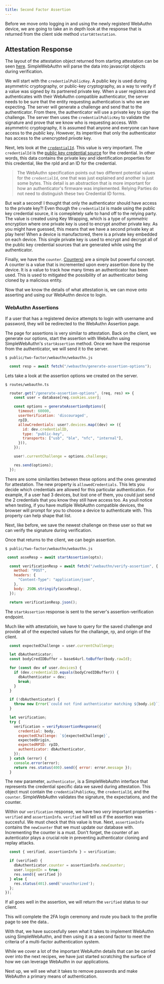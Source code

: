 ```yaml
---
title: Second Factor Assertion
---
```

Before we move onto logging in and using the newly registerd WebAuthn device, we are going to take an in depth look at the response that is returned from the client side method `startAttestation`.

## Attestation Response
The layout of the attestation object returned from starting attestation can be seen [here](https://www.w3.org/TR/webauthn-2/#attestation-object). SimpleWebAuthn will parse the data into javascript objects during verification.

We will start with the `credentialPublicKey`. A public key is used during asymmetric cryptography, or public-key cryptography, as a way to verify if a value was signed by its partnered private key. When a user registers and authenticates with their WebAuthn compatible authenticator, the server needs to be sure that the entity requesting authentication is who we are expecting. The server will generate a challenge and send that to the authenticator. From there, the authenticator will use a private key to sign the challenge. The server then uses the `credentialPublicKey` to validate the signature and prove that we know who is requesting access. With asymmetric cryptography, it is assumed that anyone and everyone can have access to the _public_ key. However, its imperitive that only the authenticator has access to the unencrypted _private_ key.

Next, lets look at the [`credentialId`](https://www.w3.org/TR/webauthn-2/#credential-id). This value is very important. The `credentialId` is the [public key credential source](https://www.w3.org/TR/webauthn-2/#public-key-credential-source) for the credential. In other words, this data contains the private key and identification properties for this credential, like the rpId and an ID for the credential.

> The WebAuthn specification points out two different potential values for the `credentialId`, one that was just explained and another is just some bytes. This detail is an abstraction that is more important for how an authenticator's firmware was implemented. Relying Parties do not need to distinguish these two Credential ID forms.

But wait a second! I thought that only the authenticator should have access to the private key?! Even though the `credentialId` is made using the public key credential source, it is comepletely safe to hand off to the relying party. The value is created using Key Wrapping, which is a type of _symmetric_ encryption where one private key is used to encrypt another private key. As you might have guessed, this means that we have a second private key at play here! When a device is manufactored, there is a private key embedded on each device. This single private key is used to encrypt and decrypt all of the public key credential sources that are generated while using the authenticator.

Finally, we have the `counter`. [Counters)](https://www.w3.org/TR/webauthn-2/#signature-counter) are a simple but powerful concept. A counter is a value that is incremented upon every assertion done by the device. It is a value to track how many times an authenticator has been used. This is used to mitigated the possibility of an authenticator being cloned by a malicious entity.

Now that we know the details of what attestation is, we can move onto asserting and using our WebAuthn device to login.

### WebAuthn Assertions
If a user that has a registered device attempts to login with username and password, they will be redirected to the WebAuthn Assertion page.

The page for assertions is very similar to attestation. Back on the client, we generate our options, start the assertion with WebAuthn using SimpleWebAuthn's `startAssertion` method. Once we have the response from the authenticator, we will send it to the server.

`$ public/two-factor/webauthn/webauthn.js`
```javascript
  const resp = await fetch("/webauthn/generate-assertion-options");

```

Lets take a look at the assertion options we created on the server.

`$ routes/webauthn.ts`
```javascript
  router.get("/generate-assertion-options", (req, res) => {
    const user = database[req.cookies.user];

    const options = generateAssertionOptions({
      timeout: 60000,
      userVerification: 'discouraged',
      rpID,
      allowCredentials: user?.devices.map((dev) => ({
        id: dev.credentialID,
        type: "public-key",
        transports: ["usb", "ble", "nfc", "internal"],
      })),
    });

    user!.currentChallenge = options.challenge;

    res.send(options);
  });
```

There are some similarities between these options and the ones generated for attestation. The new property is `allowedCredentials`. This lets you decide which credentials are allowed for this particular authentication. For example, if a user had 3 devices, but lost one of them, you could just send the 2 credentials that you know they still have access too. As youll notice when testing, if you have mutliple WebAuthn compatible devices, the browser will prompt for you to choose a device to authenticate with. This property can help shape that list.

Next, like before, we save the newest challenge on these user so that we can verify the signature during verification.

Once that returns to the client, we can begin assertion.

`$ public/two-factor/webauthn/webauthn.js`
```javascript
 const asseResp = await startAssertion(opts);

  const verificationResp = await fetch("/webauthn/verify-assertion", {
    method: "POST",
    headers: {
      "Content-Type": "application/json",
    },
    body: JSON.stringify(asseResp),
  });

  return verificationResp.json();
  ```

The `startAssertion` response is sent to the server's assertion-verification endpoint.

Much like with attestatioin, we have to query for the saved challenge and provide all of the expected values for the challange, rp, and origin of the client.

```javascript
  const expectedChallenge = user.currentChallenge;

  let dbAuthenticator;
  const bodyCredIDBuffer = base64url.toBuffer(body.rawId);

  for (const dev of user.devices) {
    if (dev.credentialID.equals(bodyCredIDBuffer)) {
      dbAuthenticator = dev;
      break;
    }
  }

  if (!dbAuthenticator) {
    throw new Error(`could not find authenticator matching ${body.id}`);
  }

  let verification;
  try {
    verification = verifyAssertionResponse({
      credential: body,
      expectedChallenge: `${expectedChallenge}`,
      expectedOrigin,
      expectedRPID: rpID,
      authenticator: dbAuthenticator,
    });
  } catch (error) {
    console.error(error);
    return res.status(400).send({ error: error.message });
  }

```
 
 The new parameter, `authenticator`, is a SimpleWebAuthn interface that represents the credential specific data we saved during attestation. This object must contain the `credentialPublicKey`, the `credentialId`, and the `counter`. SimpleWebAuthn validates the signature, the expectations, and the counter. 
 
Within our `verification` response, we have two _very_ important properties - `verified` and `assertionInfo`. `verified` will tell us if the assertion was succesful. We must check that this value is true. Next, `assertionInfo` contains the `newCounter` that we must update our database with. Incrementing the counter is a must. Don't forget, the counter of an autenticator plays a crucial role in preventing authenticator cloning and replay attacks.
 
```javascript
  const { verified, assertionInfo } = verification;

  if (verified) {
    dbAuthenticator.counter = assertionInfo.newCounter;
    user.loggedIn = true;
    res.send({ verified })
  } else {
    res.status(401).send('unauthorized');
  };
});
```

If all goes well in the assertion, we will return the `verified` status to our client.

This will complete the 2FA login ceremony and route you back to the profile page to see the data..

With that, we have succesfully seen what it takes to implement WebAuthn using SimpleWebAuthn, and then using it as a second factor to meet the criteria of a multi-factor authentication system.

While we cover a lot of the important WebAuthn details that can be carried over into the next recipes, we have just started scratching the surface of how we can leverage WebAuthn in our applications.

Next up, we will see what it takes to remove passwords and make WebAuthn a primary means of authentication.
